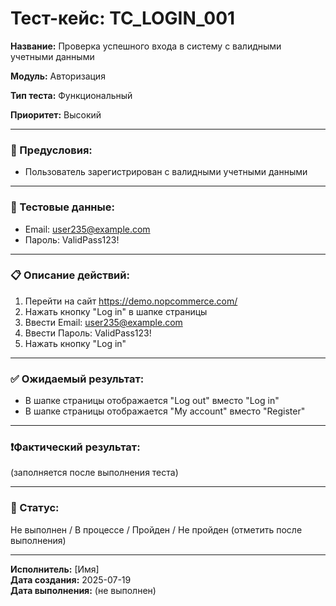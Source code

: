 # Тест-кейс: TC_LOGIN_001

**Название:** Проверка успешного входа в систему с валидными учетными данными  

**Модуль:** Авторизация  

**Тип теста:** Функциональный  

**Приоритет:** Высокий  

---

### 🔧 Предусловия:
- Пользователь зарегистрирован с валидными учетными данными  

---

### 🧪 Тестовые данные:
- Email: user235@example.com  
- Пароль: ValidPass123!  

---

### 📋 Описание действий:
1. Перейти на сайт https://demo.nopcommerce.com/  
2. Нажать кнопку "Log in" в шапке страницы  
3. Ввести Email: user235@example.com  
4. Ввести Пароль: ValidPass123!  
5. Нажать кнопку "Log in"  

---

### ✅ Ожидаемый результат:
- В шапке страницы отображается "Log out" вместо "Log in"  
- В шапке страницы отображается "My account" вместо "Register"  

---

### ❗Фактический результат:
(заполняется после выполнения теста)

---

### 📌 Статус:
Не выполнен / В процессе / Пройден / Не пройден (отметить после выполнения)  

---

**Исполнитель:** [Имя]  
**Дата создания:** 2025-07-19  
**Дата выполнения:** (не выполнен)  
